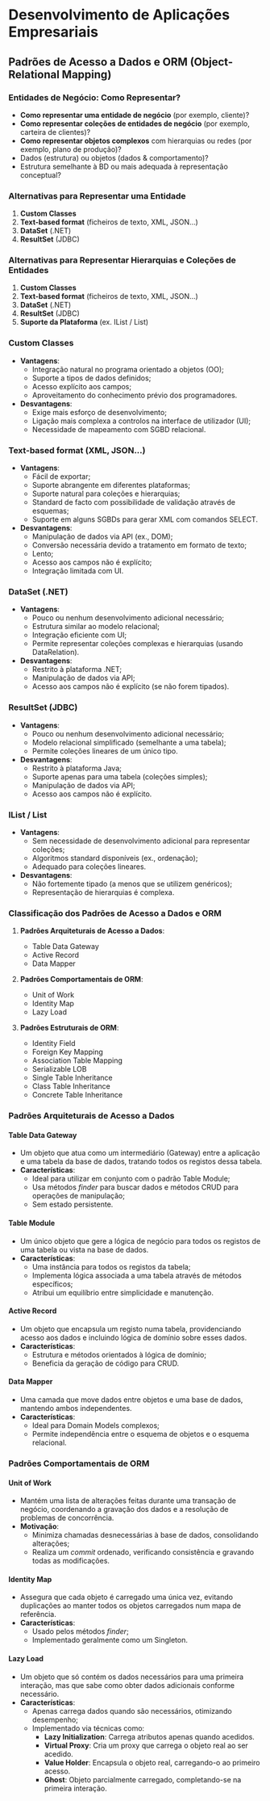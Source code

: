 # Desenvolvimento de Aplicações Empresariais

## Padrões de Acesso a Dados e ORM (Object-Relational Mapping)

### Entidades de Negócio: Como Representar?

- **Como representar uma entidade de negócio** (por exemplo, cliente)?
- **Como representar coleções de entidades de negócio** (por exemplo, carteira de clientes)?
- **Como representar objetos complexos** com hierarquias ou redes (por exemplo, plano de produção)?
- Dados (estrutura) ou objetos (dados & comportamento)?
- Estrutura semelhante à BD ou mais adequada à representação conceptual?

### Alternativas para Representar uma Entidade

1. **Custom Classes**
2. **Text-based format** (ficheiros de texto, XML, JSON...)
3. **DataSet** (.NET)
4. **ResultSet** (JDBC)

### Alternativas para Representar Hierarquias e Coleções de Entidades

1. **Custom Classes**
2. **Text-based format** (ficheiros de texto, XML, JSON...)
3. **DataSet** (.NET)
4. **ResultSet** (JDBC)
5. **Suporte da Plataforma** (ex. IList / List)

### Custom Classes

- **Vantagens**:
  - Integração natural no programa orientado a objetos (OO);
  - Suporte a tipos de dados definidos;
  - Acesso explícito aos campos;
  - Aproveitamento do conhecimento prévio dos programadores.
- **Desvantagens**:
  - Exige mais esforço de desenvolvimento;
  - Ligação mais complexa a controlos na interface de utilizador (UI);
  - Necessidade de mapeamento com SGBD relacional.

### Text-based format (XML, JSON...)

- **Vantagens**:
  - Fácil de exportar;
  - Suporte abrangente em diferentes plataformas;
  - Suporte natural para coleções e hierarquias;
  - Standard de facto com possibilidade de validação através de esquemas;
  - Suporte em alguns SGBDs para gerar XML com comandos SELECT.
- **Desvantagens**:
  - Manipulação de dados via API (ex., DOM);
  - Conversão necessária devido a tratamento em formato de texto;
  - Lento;
  - Acesso aos campos não é explícito;
  - Integração limitada com UI.

### DataSet (.NET)

- **Vantagens**:
  - Pouco ou nenhum desenvolvimento adicional necessário;
  - Estrutura similar ao modelo relacional;
  - Integração eficiente com UI;
  - Permite representar coleções complexas e hierarquias (usando DataRelation).
- **Desvantagens**:
  - Restrito à plataforma .NET;
  - Manipulação de dados via API;
  - Acesso aos campos não é explícito (se não forem tipados).

### ResultSet (JDBC)

- **Vantagens**:
  - Pouco ou nenhum desenvolvimento adicional necessário;
  - Modelo relacional simplificado (semelhante a uma tabela);
  - Permite coleções lineares de um único tipo.
- **Desvantagens**:
  - Restrito à plataforma Java;
  - Suporte apenas para uma tabela (coleções simples);
  - Manipulação de dados via API;
  - Acesso aos campos não é explícito.

### IList / List

- **Vantagens**:
  - Sem necessidade de desenvolvimento adicional para representar coleções;
  - Algoritmos standard disponíveis (ex., ordenação);
  - Adequado para coleções lineares.
- **Desvantagens**:
  - Não fortemente tipado (a menos que se utilizem genéricos);
  - Representação de hierarquias é complexa.

### Classificação dos Padrões de Acesso a Dados e ORM

1. **Padrões Arquiteturais de Acesso a Dados**:
   - Table Data Gateway
   - Active Record
   - Data Mapper

2. **Padrões Comportamentais de ORM**:
   - Unit of Work
   - Identity Map
   - Lazy Load

3. **Padrões Estruturais de ORM**:
   - Identity Field
   - Foreign Key Mapping
   - Association Table Mapping
   - Serializable LOB
   - Single Table Inheritance
   - Class Table Inheritance
   - Concrete Table Inheritance

### Padrões Arquiteturais de Acesso a Dados

#### Table Data Gateway

- Um objeto que atua como um intermediário (Gateway) entre a aplicação e uma tabela da base de dados, tratando todos os registos dessa tabela.
- **Características**:
  - Ideal para utilizar em conjunto com o padrão Table Module;
  - Usa métodos _finder_ para buscar dados e métodos CRUD para operações de manipulação;
  - Sem estado persistente.

#### Table Module

- Um único objeto que gere a lógica de negócio para todos os registos de uma tabela ou vista na base de dados.
- **Características**:
  - Uma instância para todos os registos da tabela;
  - Implementa lógica associada a uma tabela através de métodos específicos;
  - Atribui um equilíbrio entre simplicidade e manutenção.

#### Active Record

- Um objeto que encapsula um registo numa tabela, providenciando acesso aos dados e incluindo lógica de domínio sobre esses dados.
- **Características**:
  - Estrutura e métodos orientados à lógica de domínio;
  - Beneficia da geração de código para CRUD.

#### Data Mapper

- Uma camada que move dados entre objetos e uma base de dados, mantendo ambos independentes.
- **Características**:
  - Ideal para Domain Models complexos;
  - Permite independência entre o esquema de objetos e o esquema relacional.

### Padrões Comportamentais de ORM

#### Unit of Work

- Mantém uma lista de alterações feitas durante uma transação de negócio, coordenando a gravação dos dados e a resolução de problemas de concorrência.
- **Motivação**:
  - Minimiza chamadas desnecessárias à base de dados, consolidando alterações;
  - Realiza um _commit_ ordenado, verificando consistência e gravando todas as modificações.

#### Identity Map

- Assegura que cada objeto é carregado uma única vez, evitando duplicações ao manter todos os objetos carregados num mapa de referência.
- **Características**:
  - Usado pelos métodos _finder_;
  - Implementado geralmente como um Singleton.

#### Lazy Load

- Um objeto que só contém os dados necessários para uma primeira interação, mas que sabe como obter dados adicionais conforme necessário.
- **Características**:
  - Apenas carrega dados quando são necessários, otimizando desempenho;
  - Implementado via técnicas como:
    - **Lazy Initialization**: Carrega atributos apenas quando acedidos.
    - **Virtual Proxy**: Cria um proxy que carrega o objeto real ao ser acedido.
    - **Value Holder**: Encapsula o objeto real, carregando-o ao primeiro acesso.
    - **Ghost**: Objeto parcialmente carregado, completando-se na primeira interação.
